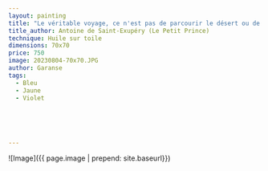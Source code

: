 ```yaml
---
layout: painting
title: "Le véritable voyage, ce n'est pas de parcourir le désert ou de franchir de grandes distances sous-marines, c'est de parvenir en un point exceptionnel où la saveur de l'instant baigne tous les contours de la vie intérieure."     
title_author: Antoine de Saint-Exupéry (Le Petit Prince)
technique: Huile sur toile
dimensions: 70x70
price: 750
image: 20230804-70x70.JPG
author: Garanse
tags:
  - Bleu
  - Jaune
  - Violet
  
 
  
  
  
---
```

![Image]({{ page.image | prepend: site.baseurl}})

